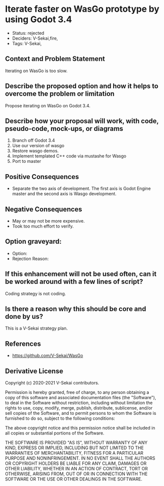 # Iterate faster on WasGo prototype by using Godot 3.4

- Status: rejected <!-- draft | rejected | accepted | deprecated | superseded by -->
- Deciders: V-Sekai,fire,
- Tags: V-Sekai,

## Context and Problem Statement

Iterating on WasGo is too slow.

## Describe the proposed option and how it helps to overcome the problem or limitation

Propose iterating on WasGo on Godot 3.4.

## Describe how your proposal will work, with code, pseudo-code, mock-ups, or diagrams

1. Branch off Godot 3.4
1. Use our version of wasgo
1. Restore wasgo demos.
1. Implement templated C++ code via mustashe for Wasgo
1. Port to master

## Positive Consequences <!-- optional -->

- Separate the two axis of development. The first axis is Godot Engine master and the second axis is Wasgo development.

## Negative Consequences <!-- optional -->

- May or may not be more expensive.
- Took too much effort to verify.

## Option graveyard: <!-- same as above -->

- Option: <!-- [List the proposed options no longer open for consideration.] -->
- Rejection Reason: <!-- [List the reasons for the rejection: (the Bad traits)] -->

## If this enhancement will not be used often, can it be worked around with a few lines of script?

Coding strategy is not coding.

## Is there a reason why this should be core and done by us?

This is a V-Sekai strategy plan.

## References <!-- optional -->

- https://github.com/V-Sekai/WasGo

## Derivative License

Copyright (c) 2020-2021 V-Sekai contributors.

Permission is hereby granted, free of charge, to any person obtaining a copy
of this software and associated documentation files (the "Software"), to deal
in the Software without restriction, including without limitation the rights
to use, copy, modify, merge, publish, distribute, sublicense, and/or sell
copies of the Software, and to permit persons to whom the Software is
furnished to do so, subject to the following conditions:

The above copyright notice and this permission notice shall be included in all
copies or substantial portions of the Software.

THE SOFTWARE IS PROVIDED "AS IS", WITHOUT WARRANTY OF ANY KIND, EXPRESS OR
IMPLIED, INCLUDING BUT NOT LIMITED TO THE WARRANTIES OF MERCHANTABILITY,
FITNESS FOR A PARTICULAR PURPOSE AND NONINFRINGEMENT. IN NO EVENT SHALL THE
AUTHORS OR COPYRIGHT HOLDERS BE LIABLE FOR ANY CLAIM, DAMAGES OR OTHER
LIABILITY, WHETHER IN AN ACTION OF CONTRACT, TORT OR OTHERWISE, ARISING FROM,
OUT OF OR IN CONNECTION WITH THE SOFTWARE OR THE USE OR OTHER DEALINGS IN THE
SOFTWARE.

